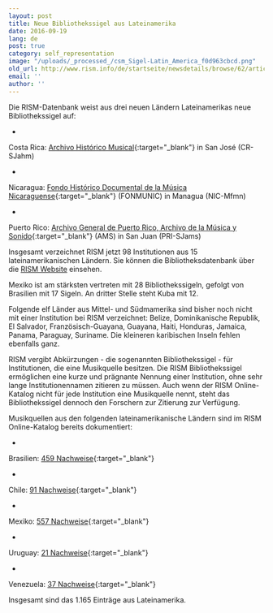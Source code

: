 ```yaml
---
layout: post
title: Neue Bibliothekssigel aus Lateinamerika
date: 2016-09-19
lang: de
post: true
category: self_representation
image: "/uploads/_processed_/csm_Sigel-Latin_America_f0d963cbcd.png"
old_url: http://www.rism.info/de/startseite/newsdetails/browse/62/article/64/new-library-sigla-in-latin-america.html
email: ''
author: ''
---
```



Die RISM-Datenbank weist aus drei neuen Ländern Lateinamerikas neue Bibliothekssigel auf:

-

Costa Rica: [Archivo Histórico Musical](http://archivomusical.ucr.ac.cr/){:target="_blank"} in San José (CR-SJahm)


-

Nicaragua: [Fondo Histórico Documental de la Música Nicaraguense](http://ihnca.edu.ni/){:target="_blank"} (FONMUNIC) in Managua (NIC-Mfmn)


-

Puerto Rico: [Archivo General de Puerto Rico, Archivo de la Música y Sonido](http://www.icp.gobierno.pr/programas/archivo-general-de-puerto-rico){:target="_blank"} (AMS) in San Juan (PRI-SJams)



Insgesamt verzeichnet RISM jetzt 98 Institutionen aus 15 lateinamerikanischen Ländern. Sie können die Bibliotheksdatenbank über die [RISM Website](/de/community/entwicklung/rism-bibliothekssigel.html) einsehen.

Mexiko ist am stärksten vertreten mit 28 Bibliothekssigeln, gefolgt von Brasilien mit 17 Sigeln. An dritter Stelle steht Kuba mit 12.

Folgende elf Länder aus Mittel- und Südmamerika sind bisher noch nicht mit einer Institution bei RISM verzeichnet: Belize, Dominikanische Republik, El Salvador, Französisch-Guayana, Guayana, Haiti, Honduras, Jamaica, Panama, Paraguay, Suriname. Die kleineren karibischen Inseln fehlen ebenfalls ganz.



RISM vergibt Abkürzungen - die sogenannten Bibliothekssigel - für Institutionen, die eine Musikquelle besitzen. Die RISM Bibliothekssigel ermöglichen eine kurze und prägnante Nennung einer Institution, ohne sehr lange Institutionennamen zitieren zu müssen. Auch wenn der RISM Online-Katalog nicht für jede Institution eine Musikquelle nennt, steht das Bibliothekssigel dennoch den Forschern zur Zitierung zur Verfügung.

Musikquellen aus den folgenden lateinamerikanische Ländern sind im RISM Online-Katalog bereits dokumentiert:

-

Brasilien: [459 Nachweise](https://opac.rism.info/search?View=rism&siglum=BR-*){:target="_blank"}


-

Chile: [91 Nachweise](https://opac.rism.info/search?View=rism&siglum=RCH-*){:target="_blank"}


-

Mexiko: [557 Nachweise](https://opac.rism.info/search?View=rism&siglum=MEX-*){:target="_blank"}


-

Uruguay: [21 Nachweise](https://opac.rism.info/search?View=rism&siglum=ROU-*){:target="_blank"}


-

Venezuela: [37 Nachweise](https://opac.rism.info/search?View=rism&siglum=VE-*){:target="_blank"}



Insgesamt sind das 1.165 Einträge aus Lateinamerika.



<script type="text/javascript">var switchTo5x=true;</script><script type="text/javascript" src="http://w.sharethis.com/button/buttons.js"></script><script type="text/javascript">stLight.options({publisher: "9b601438-1ce1-49d8-bfd7-9cff5df54c17", doNotHash: false, doNotCopy: false, hashAddressBar: false});</script>